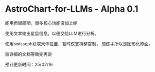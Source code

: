 # AstroChart-for-LLMs - Alpha 0.1

能用但很简陋，很多核心功能没加上呢

使用文本输出星盘信息，以便交给LLM进行分析。

使用swisseph获取天体位置，暂时仅支持整宫制，
想练手所以是图形化界面。

较详细的文档等做完再说

预计更新时间：25/02/16

